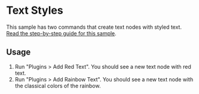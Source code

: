 # Text Styles

This sample has two commands that create text nodes with styled text.
[Read the step-by-step guide for this sample](https://adobexdplatform.com/plugin-docs/tutorials/how-to-style-text/).

## Usage

1. Run "Plugins > Add Red Text". You should see a new text node with red text.
1. Run "Plugins > Add Rainbow Text". You should see a new text node with the classical colors of the rainbow.
